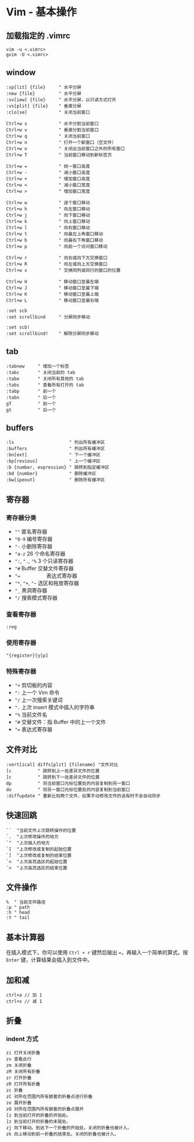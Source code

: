 # Vim - 基本操作

## 加载指定的 .vimrc

```
vim -u <.vimrc>
gvim -U <.vimrc>
```

## window

```
:sp[lit] {file}     " 水平分屏
:new {file}         " 水平分屏
:sv[iew] {file}     " 水平分屏，以只读方式打开
:vs[plit] {file}    " 垂直分屏
:clo[se]            " 关闭当前窗口

Ctrl+w s            " 水平分割当前窗口
Ctrl+w v            " 垂直分割当前窗口
Ctrl+w q            " 关闭当前窗口
Ctrl+w n            " 打开一个新窗口（空文件）
Ctrl+w o            " 关闭出当前窗口之外的所有窗口
Ctrl+w T            " 当前窗口移动到新标签页

Ctrl+w =            " 统一窗口高度
Ctrl+w -            " 减小窗口高度
Ctrl+w +            " 增加窗口高度
Ctrl+w <            " 减小窗口宽度
Ctrl+w >            " 增加窗口宽度

Ctrl+w w            " 逐个窗口移动
Ctrl+w h            " 向左窗口移动
Ctrl+w j            " 向下窗口移动
Ctrl+w k            " 向上窗口移动
Ctrl+w l            " 向右窗口移动
Ctrl+w t            " 向最左上角窗口移动
Ctrl+w b            " 向最右下角窗口移动
Ctrl+w p            " 向前一个访问窗口移动

Ctrl+w r            " 向右或向下方交换窗口
Ctrl+w R            " 向左或向上方交换窗口
Ctrl+w x            " 交换同列或同行的窗口的位置

Ctrl+w H            " 移动窗口至最左端
Ctrl+w J            " 移动窗口至最下端
Ctrl+w K            " 移动窗口至最上端
Ctrl+w L            " 移动窗口至最右端

:set scb
:set scrollbind     " 分屏同步移动

:set scb!
:set scrollbind!    " 解除分屏同步移动
```

## tab

```
:tabnew     " 增加一个标签
:tabc       " 关闭当前的 tab
:tabo       " 关闭所有其他的 tab
:tabs       " 查看所有打开的 tab
:tabp       " 前一个
:tabn       " 后一个
gT          " 前一个
gt          " 后一个
```

## buffers

```
:ls                     " 列出所有缓冲区
:buffers                " 列出所有缓冲区
:bn[ext]                " 下一个缓冲区
:bp[revious]            " 上一个缓冲区
:b {number, expression} " 跳转到指定缓冲区
:bd {number}            " 删除缓冲区
:bw[ipeout]             " 删除所有缓冲区
```

## 寄存器

### 寄存器分类

- `""`          匿名寄存器
- `"0-9`        编号寄存器
- `"-`          小删除寄存器
- `"a-z`        26 个命名寄存器
- `":`, `".`, `"%`  3 个只读寄存器
- `"#`          Buffer 交替文件寄存器
- `"=          `表达式寄存器
- `"*`, `"+`, `"~`  选区和拖放寄存器
- `"_`          黑洞寄存器
- `"/`          搜索模式寄存器

### 查看寄存器
```
:reg
```

### 使用寄存器

`"{register}[y|p]`

### 特殊寄存器

- `"+` 剪切板的内容
- `":` 上一个 Vim 命令
- `"/` 上一次搜索关键词
- `".` 上次 insert 模式中插入的字符串
- `"%` 当前文件名
- `"#` 交替文件：指 Buffer 中的上一个文件
- `"=` 表达式寄存器

## 文件对比

```
:vert[ical] diffs[plit] {filename} "文件对比
[c          " 跳转到上一处差异文件的位置
]c          " 跳转到下一处差异文件的位置
dp          " 将当前窗口光标位置处的内容复制到另一窗口
do          " 将另一窗口光标位置处的内容复制到当前窗口
:diffupdate " 重新比较两个文件，如果手动修改文件的话有时不会自动同步
```

## 快速回跳

```
``  "当前文件上次跳转操作的位置
`.  "上次修改操作的地方
`^  "上次插入的地方
`[  "上次修改或复制的起始位置
`]  "上次修改或复制的结束位置
`<  "上次高亮选区的起始位置
`>  "上次高亮选区的结束位置
```

## 文件操作

```
%  " 当前文件路径
:p " path
:h " head
:t " tail
```

## 基本计算器

在插入模式下，你可以使用 `Ctrl + r` 键然后输出 `=`，再输入一个简单的算式。按 `Enter` 键，计算结果会插入到文件中。

## 加和减

```
ctrl+a // 加 1
ctrl+x // 减 1
```

## 折叠

### indent 方式

```
zi 打开关闭折叠
zv 查看此行
zm 关闭折叠
zM 关闭所有折叠
zr 打开折叠
zR 打开所有折叠
zc 折叠
zC 对所在范围内所有嵌套的折叠点进行折叠
zo 展开折叠
zO 对所在范围内所有嵌套的折叠点展开
[z 到当前打开的折叠的开始处。
]z 到当前打开的折叠的末尾处。
zj 向下移动。到达下一个折叠的开始处。关闭的折叠也被计入。
zk 向上移动到前一折叠的结束处。关闭的折叠也被计入。
```
